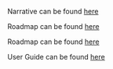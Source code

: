 Narrative can be found [here](https://github.com/CoolCoderSJ/MyT1D/wiki)

Roadmap can be found [here](https://github.com/CoolCoderSJ/MyT1D/wiki/Pseudocode)

Roadmap can be found [here](https://github.com/CoolCoderSJ/MyT1D/wiki/Roadmap)

User Guide can be found [here](https://github.com/CoolCoderSJ/MyT1D/wiki/User-Guide)
